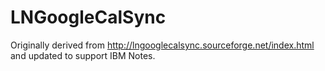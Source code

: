 # LNGoogleCalSync

Originally derived from http://lngooglecalsync.sourceforge.net/index.html and updated to support IBM Notes.
